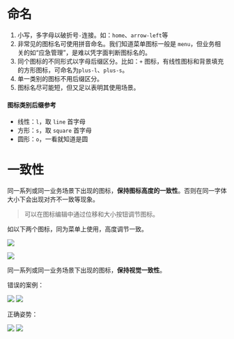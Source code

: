 # 命名

1. 小写，多字母以破折号`-`连接。如：`home`、`arrow-left`等
2. 非常见的图标名可使用拼音命名。我们知道菜单图标一般是 `menu`，但业务相关的如“应急管理”，是难以凭字面判断图标名的。
3. 同个图标的不同形式以字母后缀区分。比如：`+` 图标，有线性图标和背景填充的方形图标，可命名为`plus-l`、`plus-s`。
4. 单一类别的图标不用后缀区分。
5. 图标名尽可能短，但又足以表明其使用场景。

#### 图标类别后缀参考

* 线性：`l`，取 `line` 首字母
* 方形：`s`，取 `square` 首字母
* 圆形：`o`，一看就知道是圆

# 一致性

同一系列或同一业务场景下出现的图标，**保持图标高度的一致性**。否则在同一字体大小下会出现对齐不一致等现象。

> 可以在图标编辑中通过位移和大小按钮调节图标。

如以下两个图标，同为菜单上使用，高度调节一致。

![](http://note.youdao.com/yws/public/resource/390e8cfca2424b9e883bc33c43a6beec/xmlnote/867320BB854F4F17BEDA372457B3F57D/3305)

![](http://note.youdao.com/yws/public/resource/390e8cfca2424b9e883bc33c43a6beec/xmlnote/0EFA6DB2099B4A47AC251A68E0D1687F/3307)


同一系列或同一业务场景下出现的图标，**保持视觉一致性**。

错误的案例：

![](http://note.youdao.com/yws/public/resource/390e8cfca2424b9e883bc33c43a6beec/xmlnote/1C27A1B306FC488AACFC53EC682397D1/3334) 
![](http://note.youdao.com/yws/public/resource/390e8cfca2424b9e883bc33c43a6beec/xmlnote/394FE44CFD7841D3BE9CFACE2BD142A1/3336)

正确姿势：

![](http://note.youdao.com/yws/public/resource/390e8cfca2424b9e883bc33c43a6beec/xmlnote/0A95464109F848E983CF25456781063F/3348)
![](http://note.youdao.com/yws/public/resource/390e8cfca2424b9e883bc33c43a6beec/xmlnote/394FE44CFD7841D3BE9CFACE2BD142A1/3336)
